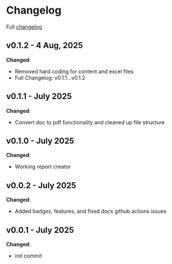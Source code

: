 # Changelog
Full [changelog](https://github.com/VRConservation/autorpt/releases)

## v0.1.2 - 4 Aug, 2025

**Changed**:

- Removed hard coding for content and excel files
- Full Changelog: v0.1.1...v0.1.2

## v0.1.1 - July 2025

**Changed**:

- Convert doc to pdf functionality and cleaned up file structure

## v0.1.0 - July 2025

**Changed**:

- Working report creator

## v0.0.2 - July 2025

**Changed**:

- Added badges, features, and fixed docs github actions issues

## v0.0.1 - July 2025

**Changed**:

- init commit